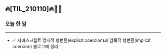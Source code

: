 ## 🔥[TIL_210110]🔥🏃‍♀️

### 오늘 한 일
----

- ✅ 자바스크립트 명시적 형변환(explicit coercion)과 암묵적 형변환(implicit coercion) 블로그에 정리
</br>
